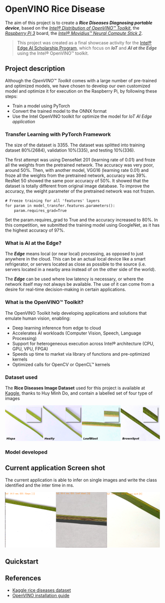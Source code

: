 [RiceDiseases]: images/RiceDiseases.png "Rice Diseases"
[Screenshot]: images/InferScreenshot.png "Current app infer screenshot"

# OpenVINO Rice Disease

The aim of this project is to create a ***Rice Diseases Diagnosing portable device***, based on the _[Intel® Distribution of OpenVINO™ Toolkit](https://software.intel.com/en-us/openvino-toolkit)_, the _[Raspberry Pi 3](https://www.raspberrypi.org/products/raspberry-pi-3-model-b/)_ board, the _[Intel® Movidius™ Neural Compute Stick 2](https://software.intel.com/en-us/neural-compute-stick)_.

>This project was created as a final showcase activity for the [Intel® Edge AI Scholarship Program](https://www.udacity.com/scholarships/intel-edge-ai-scholarship), which focus on ***IoT*** and ***AI at the Edge*** using the Intel® OpenVINO™ toolkit.

## Project description

Although the _OpenVINO™ Toolkit_ comes with a large number of pre-trained and optimized models, we have chosen to develop our own customized model and optimize it for execution on the Raspberry Pi, by following these steps:

- Train a model using PyTorch
- Convert the trained model to the ONNX format
- Use the Intel OpenVINO toolkit for optimize the model for _IoT AI Edge application_

### Transfer Learning with PyTorch Framework
The size of the dataset is 3355. The dataset was splitted into training dataset 80%(2684), validation 10%(335), and testing 10%(336).

The first attempt was using DenseNet 201 (learning rate of 0.01) and froze all the weights from the pretrained network. The accuracy was very poor, around 50%. Then, with another model, VGG16 (learning rate 0.01) and froze all the weights from the pretrained network, accuracy was 39%. ResNet 50 showed the same poor accuracy of 50%. It showed that the dataset is totally different from original image database. To improve the accuracy, the weight parameter of the pretrained network was not frozen. 

```
# Freeze training for all 'features' layers
for param in model_transfer.features.parameters():
    param.requires_grad=True
```
Set the param.requires_grad to True and the accuracy increased to 80%. In this competition, we submitted the training model using GoogleNet, as it has the highest accuracy of 97%.

### What is AI at the Edge?

The ***Edge*** means local (or near local) processing, as opposed to just anywhere in the cloud. This can be an actual local device like a smart refrigerator, or servers located as close as possible to the source (i.e. servers located in a nearby area instead of on the other side of the world).

The ***Edge*** can be used where low latency is necessary, or where the network itself may not always be available. The use of it can come from a desire for real-time decision-making in certain applications.

### What is the OpenVINO™ Toolkit?

The OpenVINO Toolkit help developing applications and solutions that emulate human vision, enabling:

- Deep learning inference from edge to cloud
- Accelerates AI workloads (Computer Vision, Speech, Language Processing)
- Support for heterogeneous execution across Intel® architecture (CPU, GPU, VPU, FPGA)
- Speeds up time to market via library of functions and pre-optimized kernels
- Optimized calls for OpenCV or OpenCL™ kernels

### Dataset used

The **Rice Diseases Image Dataset** used for this project is available at [Kaggle](https://www.kaggle.com/minhhuy2810/rice-diseases-image-dataset/download), thanks to Huy Minh Do, and contain a labelled set of four type of images

![RiceDiseases]

### Model developed

## Current application Screen shot

The current application is able to infer on single images and write the class identified and the inter time in ms.

![Screenshot]

## Quickstart



## References
- [Kaggle rice diseases dataset](https://www.kaggle.com/minhhuy2810/rice-diseases-image-dataset)
- [OpenVINO installation guide](https://docs.openvinotoolkit.org/latest/_docs_install_guides_installing_openvino_raspbian.html)
